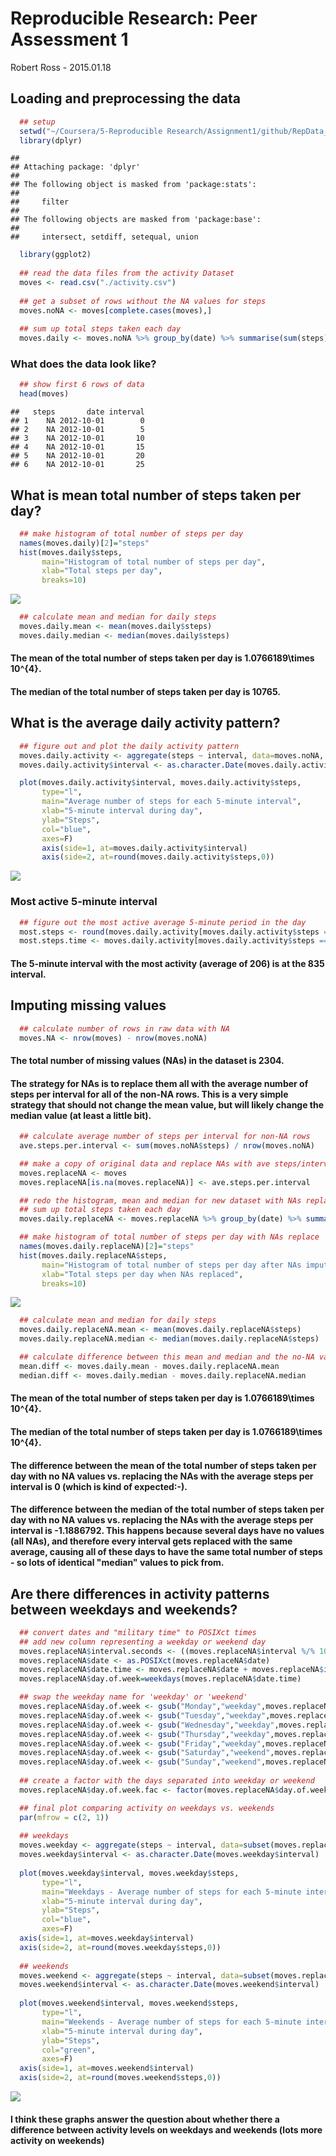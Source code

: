 # Reproducible Research: Peer Assessment 1
Robert Ross - 2015.01.18


## Loading and preprocessing the data


```r
  ## setup
  setwd("~/Coursera/5-Reproducible Research/Assignment1/github/RepData_PeerAssessment1")
  library(dplyr)
```

```
## 
## Attaching package: 'dplyr'
## 
## The following object is masked from 'package:stats':
## 
##     filter
## 
## The following objects are masked from 'package:base':
## 
##     intersect, setdiff, setequal, union
```

```r
  library(ggplot2)
  
  ## read the data files from the activity Dataset
  moves <- read.csv("./activity.csv")
  
  ## get a subset of rows without the NA values for steps
  moves.noNA <- moves[complete.cases(moves),]
  
  ## sum up total steps taken each day
  moves.daily <- moves.noNA %>% group_by(date) %>% summarise(sum(steps))
```

### What does the data look like?


```r
  ## show first 6 rows of data
  head(moves)  
```

```
##   steps       date interval
## 1    NA 2012-10-01        0
## 2    NA 2012-10-01        5
## 3    NA 2012-10-01       10
## 4    NA 2012-10-01       15
## 5    NA 2012-10-01       20
## 6    NA 2012-10-01       25
```

## What is mean total number of steps taken per day?


```r
  ## make histogram of total number of steps per day
  names(moves.daily)[2]="steps"
  hist(moves.daily$steps, 
       main="Histogram of total number of steps per day", 
       xlab="Total steps per day",
       breaks=10)
```

![](PA1_template_files/figure-html/unnamed-chunk-3-1.png) 

```r
  ## calculate mean and median for daily steps
  moves.daily.mean <- mean(moves.daily$steps)
  moves.daily.median <- median(moves.daily$steps)
```

#### The mean of the total number of steps taken per day is 1.0766189\times 10^{4}.


#### The median of the total number of steps taken per day is 10765.








## What is the average daily activity pattern?


```r
  ## figure out and plot the daily activity pattern
  moves.daily.activity <- aggregate(steps ~ interval, data=moves.noNA, mean)
  moves.daily.activity$interval <- as.character.Date(moves.daily.activity$interval)

  plot(moves.daily.activity$interval, moves.daily.activity$steps, 
       type="l", 
       main="Average number of steps for each 5-minute interval",
       xlab="5-minute interval during day", 
       ylab="Steps", 
       col="blue", 
       axes=F)
       axis(side=1, at=moves.daily.activity$interval)
       axis(side=2, at=round(moves.daily.activity$steps,0))
```

![](PA1_template_files/figure-html/unnamed-chunk-4-1.png) 

### Most active 5-minute interval



```r
  ## figure out the most active average 5-minute period in the day
  most.steps <- round(moves.daily.activity[moves.daily.activity$steps == max(moves.daily.activity$steps), 2],0)
  most.steps.time <- moves.daily.activity[moves.daily.activity$steps == max(moves.daily.activity$steps), 1]
```

#### The 5-minute interval with the most activity (average of 206)     is at the  835 interval.




## Imputing missing values


```r
  ## calculate number of rows in raw data with NA
  moves.NA <- nrow(moves) - nrow(moves.noNA)
```

#### The total number of missing values (NAs) in the dataset is 2304.

#### The strategy for NAs is to replace them all with the average number of steps per interval for all of the non-NA rows. This is a very simple strategy that should not change the mean value, but will likely change the median value (at least a little bit).


```r
  ## calculate average number of steps per interval for non-NA rows
  ave.steps.per.interval <- sum(moves.noNA$steps) / nrow(moves.noNA)

  ## make a copy of original data and replace NAs with ave steps/interval
  moves.replaceNA <- moves
  moves.replaceNA[is.na(moves.replaceNA)] <- ave.steps.per.interval

  ## redo the histogram, mean and median for new dataset with NAs replaced
  ## sum up total steps taken each day
  moves.daily.replaceNA <- moves.replaceNA %>% group_by(date) %>% summarise(sum(steps))

  ## make histogram of total number of steps per day with NAs replace
  names(moves.daily.replaceNA)[2]="steps"
  hist(moves.daily.replaceNA$steps, 
       main="Histogram of total number of steps per day after NAs imputed", 
       xlab="Total steps per day when NAs replaced",
       breaks=10)
```

![](PA1_template_files/figure-html/unnamed-chunk-7-1.png) 

```r
  ## calculate mean and median for daily steps
  moves.daily.replaceNA.mean <- mean(moves.daily.replaceNA$steps)
  moves.daily.replaceNA.median <- median(moves.daily.replaceNA$steps)

  ## calculate difference between this mean and median and the no-NA values
  mean.diff <- moves.daily.mean - moves.daily.replaceNA.mean
  median.diff <- moves.daily.median - moves.daily.replaceNA.median
```

#### The mean of the total number of steps taken per day is 1.0766189\times 10^{4}.


#### The median of the total number of steps taken per day is 1.0766189\times 10^{4}.


#### The difference between the mean of the total number of steps taken per day with no NA values vs. replacing the NAs with the average steps per interval is 0 (which is kind of expected:-).


#### The difference between the median of the total number of steps taken per day with no NA values vs. replacing the NAs with the average steps per interval is -1.1886792. This happens because several days have no values (all NAs), and therefore every interval gets replaced with the same average, causing all of these days to have the same total number of steps - so lots of identical "median" values to pick from.




## Are there differences in activity patterns between weekdays and weekends?


```r
  ## convert dates and "military time" to POSIXct times
  ## add new column representing a weekday or weekend day
  moves.replaceNA$interval.seconds <- ((moves.replaceNA$interval %/% 100) * 3600) + ((moves.replaceNA$interval %% 100) * 60)
  moves.replaceNA$date <- as.POSIXct(moves.replaceNA$date)
  moves.replaceNA$date.time <- moves.replaceNA$date + moves.replaceNA$interval.seconds
  moves.replaceNA$day.of.week=weekdays(moves.replaceNA$date.time)

  ## swap the weekday name for 'weekday' or 'weekend'
  moves.replaceNA$day.of.week <- gsub("Monday","weekday",moves.replaceNA$day.of.week)
  moves.replaceNA$day.of.week <- gsub("Tuesday","weekday",moves.replaceNA$day.of.week)
  moves.replaceNA$day.of.week <- gsub("Wednesday","weekday",moves.replaceNA$day.of.week)
  moves.replaceNA$day.of.week <- gsub("Thursday","weekday",moves.replaceNA$day.of.week)
  moves.replaceNA$day.of.week <- gsub("Friday","weekday",moves.replaceNA$day.of.week)
  moves.replaceNA$day.of.week <- gsub("Saturday","weekend",moves.replaceNA$day.of.week)
  moves.replaceNA$day.of.week <- gsub("Sunday","weekend",moves.replaceNA$day.of.week)
  
  ## create a factor with the days separated into weekday or weekend
  moves.replaceNA$day.of.week.fac <- factor(moves.replaceNA$day.of.week, labels=c("weekday","weekend"))

  ## final plot comparing activity on weekdays vs. weekends
  par(mfrow = c(2, 1))
  
  ## weekdays
  moves.weekday <- aggregate(steps ~ interval, data=subset(moves.replaceNA,day.of.week.fac=="weekday"), mean)
  moves.weekday$interval <- as.character.Date(moves.weekday$interval)
  
  plot(moves.weekday$interval, moves.weekday$steps, 
       type="l", 
       main="Weekdays - Average number of steps for each 5-minute interval",
       xlab="5-minute interval during day", 
       ylab="Steps", 
       col="blue", 
       axes=F)
  axis(side=1, at=moves.weekday$interval)
  axis(side=2, at=round(moves.weekday$steps,0))
  
  ## weekends
  moves.weekend <- aggregate(steps ~ interval, data=subset(moves.replaceNA,day.of.week.fac=="weekend"), mean)
  moves.weekend$interval <- as.character.Date(moves.weekend$interval)
  
  plot(moves.weekend$interval, moves.weekend$steps, 
       type="l", 
       main="Weekends - Average number of steps for each 5-minute interval",
       xlab="5-minute interval during day", 
       ylab="Steps", 
       col="green", 
       axes=F)
  axis(side=1, at=moves.weekend$interval)
  axis(side=2, at=round(moves.weekend$steps,0))
```

![](PA1_template_files/figure-html/unnamed-chunk-8-1.png) 

#### I think these graphs answer the question about whether there a difference between activity levels on weekdays and weekends (lots more activity on weekends)
